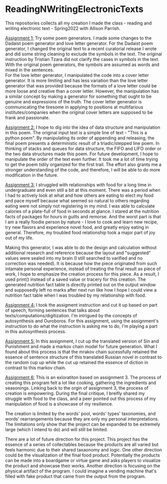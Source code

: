 # ReadingNWritingElectronicTexts


This repositories collects all my creation I made the class - reading and writing electronic text - Spring2022 with Allison Parrish.

[Assignment 1:](/some-poetry-generators.ipynb)
Try some poem generators.
I made some changes to the Dadaist poem generator and love letter generator.
For the Dadaist poem generator, I changed the original text to a recent curatorial release I wrote and did some string cleaning to exclude the symbols in the text. The original instruction by Tristian Tzara did not clarify the cases in symbols in the text. With the original poem generators, the symbols are assumed as words and mixed in the sentences.  
For the love letter generator, I manipulated the code into a cover letter generator. It is more limiting and has less variation than the love letter generator that was provided because the formats of a love letter could be more loose and creative than a cover letter. However, the manipulation has a similar concept by making a generator for something that ought to be genuine and expressions of the truth. The cover letter generator is communicating the tiresome in applying to positions at multifarious institutes/companies when the original cover letters are supposed to be frank and passionate. 

[Assignment 2:](/pythonPoem.ipynb)
I hope to dig into the idea of data structure and manipulation in this poem. The original input text is a simple line of text - "This is a python poem". By manipulating its order of appending and releasing, the final poem presents a deterministic result of a triadic/stepped line poem. In thinking of stacks and queues for data structure, the FIFO and LIFO order or the two data structures made this poem. For future development, I hope to manipulate the order of the text even further. It took me a lot of time trying to get the poem tidily organized for the first trail. The effort also grants me a stronger understanding of the code, and therefore, I will be able to do more modification in the future.

[Assignment 3:](/Ingredents.ipynb)
I struggled with relationships with food for a long time in undergraduate and even still a bit at this moment. There was a period when I had to actively look at what and how others are eating to elect my food and pace myself because what seemed so natural to others regarding eating were not simply not registering in my mind. I was able to calculate calories of a plate-full of food in seconds at glance. I stared at the nutrition facts of packages for hours in guilts and remorse. And the worst part is that I am a really foodie person by nature - I love to cook and learn new recipe, try new flavors and experience novel food, and greatly enjoy eating in general. Therefore, my troubled food relationship took a major part of joy out of my life.

Making this generator, I was able to do the design and calculation without additional research and reference because the layout and "suggested" values were sealed into my brain (I still searched to varified and no correction was needed). It is because how the piece originated from such intamate personal experience, instead of treating the final result as piece of work, I hope to emphasize the creation process for this piece. As a result, I used print() instead of a saved value or tracery for this creation. The generated nutrition fact table is directly printed out on the output window and supposedly left no marks after next run like how I hope I could view a nutrition fact table when I was troubled by my relationship with food.

[Assignment 4:](/Cutup.ipynb)
I took the assigment instruction and cut it up based on part of speech, forming sentences that talks about texts/computations/digitization. I'm intrigued by the concepts of autosynthesis and Ouroboros. For this assignment, using the assignment's instruction to do what the instruction is asking me to do, I'm playing a part in this autosynthesis process. 

[Assignment 5:](/markov_chain.ipynb)
In this assignment, I cut up the translated version of Sin and Punishment and made a markov chain model for future generation. What I found about this process is that the mrakov chain sucessfully retained the essence of sentence structure of this translated Russian novel in contrast to the random cup up while the cut up retained the essence of diction in contrast to this markov chain.

[Assignment 6:](/IngredientsWithLists.ipynb)
This is an exloratiton based on assignment 3. The process of creating this program felt a lot like cooking, gathering the ingredients and seasonings. Linking back to the orgin of assignment 3, the process of creation is empowering. During the final critique, I breifly shared my struggle with food to the class, and a peer pointed out this process of my manipulation of food is a showcase of my resilience.

The creation is limited by the words' pool, words' types' taxonomies, and words' rearrangements because they are only my personal interpretations. The limitations only show that the project can be expanded to be extremely large (which I intend to do) and will still be limited.

There are a lot of future direction for this project. This project has the essence of a series of collectables because the products are all varied but feels harmonic due to their shared taxaonomy and logic. One other direction could be the visualization of the final food product. Potentially the products can be made into a boardgame or virtue game and asks players to visualize the product and showcase their works. Another direction is focusing on the physical artifact of the program. I could imagine a vending machine that's filled with fake product that came from the output from the program.


